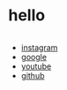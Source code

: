 # hello

![]()

* [instagram](https://www.instagram.com)   
* [google](https://www.google.com)  
* [youtube](https://www.youtube.com)  
* [github](https://www.github.com/ravi30flash)  
